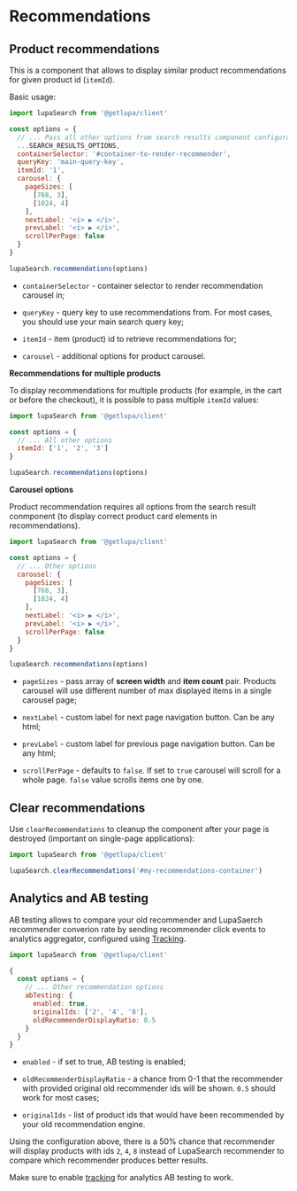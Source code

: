 # Recommendations

## Product recommendations

This is a component that allows to display similar product recommendations for given product id (`itemId`).

Basic usage:

```js
import lupaSearch from '@getlupa/client'

const options = {
  // ... Pass all other options from search results component configuration
  ...SEARCH_RESULTS_OPTIONS,
  containerSelector: '#container-to-render-recommender',
  queryKey: 'main-query-key',
  itemId: '1',
  carousel: {
    pageSizes: [
      [768, 3],
      [1024, 4]
    ],
    nextLabel: '<i> ▶ </i>',
    prevLabel: '<i> ▶ </i>',
    scrollPerPage: false
  }
}

lupaSearch.recommendations(options)
```

- `containerSelector` - container selector to render recommendation carousel in;

- `queryKey` - query key to use recommendations from. For most cases, you should use your main search query key;

- `itemId` - item (product) id to retrieve recommendations for;

- `carousel` - additional options for product carousel.

**Recommendations for multiple products**

To display recommendations for multiple products (for example, in the cart or before the checkout), it is possible to pass multiple `itemId` values:

```js
import lupaSearch from '@getlupa/client'

const options = {
  // ... All other options
  itemId: ['1', '2', '3']
}

lupaSearch.recommendations(options)
```

**Carousel options**

Product recommendation requires all options from the search result conmponent (to display correct product card elements in recommendations).

```js
import lupaSearch from '@getlupa/client'

const options = {
  // ... Other options
  carousel: {
    pageSizes: [
      [768, 3],
      [1024, 4]
    ],
    nextLabel: '<i> ▶ </i>',
    prevLabel: '<i> ▶ </i>',
    scrollPerPage: false
  }
}

lupaSearch.recommendations(options)
```

- `pageSizes` - pass array of **screen width** and **item count** pair. Products carousel will use different number of max displayed items in a single carousel page;

- `nextLabel` - custom label for next page navigation button. Can be any html;

- `prevLabel` - custom label for previous page navigation button. Can be any html;

- `scrollPerPage` - defaults to `false`. If set to `true` carousel will scroll for a whole page. `false` value scrolls items one by one.

## Clear recommendations

Use `clearRecommendations` to cleanup the component after your page is destroyed (important on single-page applications):

```js
import lupaSearch from '@getlupa/client'

lupaSearch.clearRecommendations('#my-recommendations-container')
```

## Analytics and AB testing

AB testing allows to compare your old recommender and LupaSaerch recommender converion rate by sending recommender click events to analytics aggregator, configured using [Tracking](/docs/components/recommendations.md).

```js
import lupaSearch from '@getlupa/client'

{
  const options = {
    // ... Other recommendation options
    abTesting: {
      enabled: true,
      originalIds: ['2', '4', '8'],
      oldRecommenderDisplayRatio: 0.5
    }
  }
}
```

- `enabled` - if set to true, AB testing is enabled;

- `oldRecommenderDisplayRatio` - a chance from 0-1 that the recommender with provided original old recommender ids will be shown. `0.5` should work for most cases;

- `originalIds` - list of product ids that would have been recommended by your old recommendation engine.

Using the configuration above, there is a 50% chance that recommender will display products with ids `2`, `4`, `8` instead of LupaSearch recommender to compare which recommender produces better results.

Make sure to enable [tracking](/docs/components/recommendations.md) for analytics AB testing to work.
